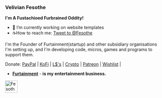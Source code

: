 ### Velivian Fesothe
<b>I'm A Fustachioed Furbrained Oddity!</b>

<ul>
  <li>🚧 I’m currently working on website templates</li>
  <li>☕How to reach me: <a href="https://twitter.com/intent/tweet?screen_name=Fesothe&ref_src=twsrc%5Etfw" class="twitter-mention-button" data-show-count="false">Tweet to @Fesothe</a></li>
</ul>



<p>I'm the Founder of Furtainment(startup) and other subsidiary organisations I'm setting up, and I'm developing code, micros, games and programs to support them.</p>

Donate: <a href="https://paypal.me/fesothe">PayPal</a> | <a href="https://ko-fi.com/fesothe">KoFi</a> | <a href="https://my.secondlife.com/steampunk.gears">L$'s</a> | <a href="https://fesothe.crypto">Crypto</a> | <a href="https://www.patreon.com/Fesothe">Patreon</a> | <a href="https://wishlist.fesothe.com/">Wishlist</a> |

* <b><a href="https://github.com/Furtainment">Furtainment</a></b> - <b> is my entertainment business.</b>

<a href="https://github.com/Furtainment">
  <img src="https://avatars.githubusercontent.com/u/13406567?s=200&v=4" alt="Fesothes Logo" style="width:40px;height:40px;">
</a>
